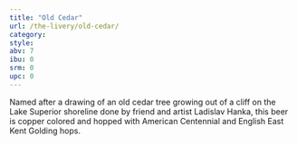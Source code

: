 ```yaml
---
title: "Old Cedar"
url: /the-livery/old-cedar/
category: 
style: 
abv: 7
ibu: 0
srm: 0
upc: 0
---
```

Named after a drawing of an old cedar tree growing out of a cliff on the Lake Superior shoreline done by friend and artist Ladislav Hanka, this beer is copper colored and hopped with American Centennial and English East Kent Golding hops.
